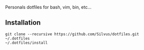 Personals dotfiles for bash, vim, bin, etc...

Installation
------------

```shell
git clone --recursive https://github.com/Silvus/dotfiles.git ~/.dotfiles
~/.dotfiles/install
```

